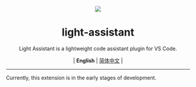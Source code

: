 <div align="center" >
<img src="assets/icon/light-assistant.ico"/>
</div>

<h1 align="center">light-assistant</h1>

<div align="center" >
<p>Light Assistant is a lightweight code assistant plugin for VS Code.</p></div>
<div align="center" >
<p>
| <b>English</b> | <a href="docs/README_zh_cn.md">简体中文</a> |
</p>
</div>

<hr>

Currently, this extension is in the early stages of development.